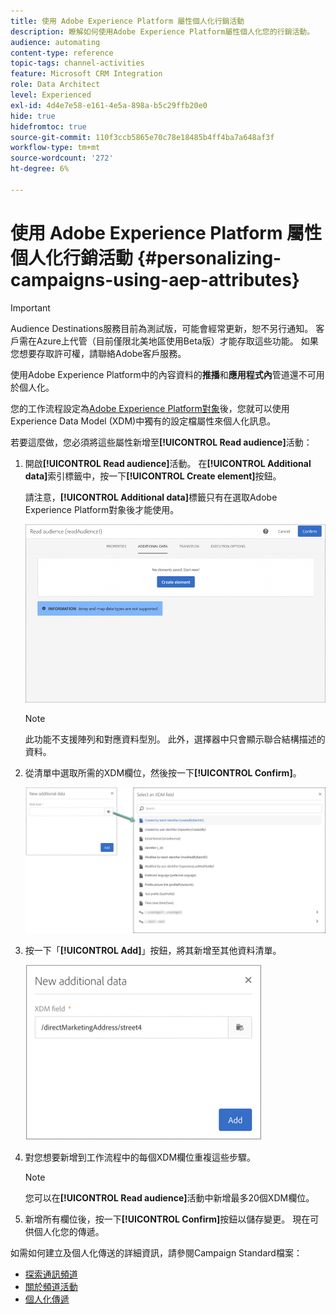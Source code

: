 ```yaml
---
title: 使用 Adobe Experience Platform 屬性個人化行銷活動
description: 瞭解如何使用Adobe Experience Platform屬性個人化您的行銷活動。
audience: automating
content-type: reference
topic-tags: channel-activities
feature: Microsoft CRM Integration
role: Data Architect
level: Experienced
exl-id: 4d4e7e58-e161-4e5a-898a-b5c29ffb20e0
hide: true
hidefromtoc: true
source-git-commit: 110f3ccb5865e70c78e18485b4ff4ba7a648af3f
workflow-type: tm+mt
source-wordcount: '272'
ht-degree: 6%

---
```


# 使用 Adobe Experience Platform 屬性個人化行銷活動 {#personalizing-campaigns-using-aep-attributes}

>[!IMPORTANT]
>
>Audience Destinations服務目前為測試版，可能會經常更新，恕不另行通知。 客戶需在Azure上代管（目前僅限北美地區使用Beta版）才能存取這些功能。 如果您想要存取許可權，請聯絡Adobe客戶服務。
>
>使用Adobe Experience Platform中的內容資料的&#x200B;**推播**&#x200B;和&#x200B;**應用程式內**&#x200B;管道還不可用於個人化。

您的工作流程設定為[Adobe Experience Platform對象](../../integrating/using/aep-about-audience-destinations-service.md)後，您就可以使用Experience Data Model (XDM)中獨有的設定檔屬性來個人化訊息。

若要這麼做，您必須將這些屬性新增至&#x200B;**[!UICONTROL Read audience]**&#x200B;活動：

1. 開啟&#x200B;**[!UICONTROL Read audience]**&#x200B;活動。 在&#x200B;**[!UICONTROL Additional data]**&#x200B;索引標籤中，按一下&#x200B;**[!UICONTROL Create element]**&#x200B;按鈕。

   請注意，**[!UICONTROL Additional data]**&#x200B;標籤只有在選取Adobe Experience Platform對象後才能使用。

   ![](assets/aep_wkf_readaudience_attributes.png)

   >[!NOTE]
   >
   >此功能不支援陣列和對應資料型別。 此外，選擇器中只會顯示聯合結構描述的資料。

1. 從清單中選取所需的XDM欄位，然後按一下&#x200B;**[!UICONTROL Confirm]**。

   ![](assets/aep_wkf_readaudience_perso1.png)

1. 按一下「**[!UICONTROL Add]**」按鈕，將其新增至其他資料清單。

   ![](assets/aep_wkf_readaudience_perso3.png)

1. 對您想要新增到工作流程中的每個XDM欄位重複這些步驟。

   >[!NOTE]
   >
   >您可以在&#x200B;**[!UICONTROL Read audience]**&#x200B;活動中新增最多20個XDM欄位。

1. 新增所有欄位後，按一下&#x200B;**[!UICONTROL Confirm]**&#x200B;按鈕以儲存變更。 現在可供個人化您的傳遞。

如需如何建立及個人化傳送的詳細資訊，請參閱Campaign Standard檔案：

* [探索通訊頻道](../../channels/using/get-started-communication-channels.md)
* [關於頻道活動](../../automating/using/about-channel-activities.md)
* [個人化傳遞](../../designing/using/personalization.md)
